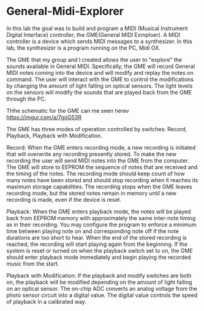 # General-Midi-Explorer
In this lab the goal was to build and program a MIDI (Musical Instrument Digital Interface) controller, the GME(General MIDI Exmploer). A MIDI controller is a device which sends MIDI messages to a synthesizer. In this lab, the synthesizer is a program
running on the PC, Midi OX.

The GME that my group and I created allows the user to "explore" the sounds available in General MIDI. Specifically, the GME
will record General MIDI notes coming into the device and will modify and replay the notes on command. The user will
interact with the GME to control the modifications by changing the amount of light falling on optical sensors. The light levels
on the sensors will modify the sounds that are played back from the GME through the PC.

THhe schematic for the GME can me seen herev https://imgur.com/a/7goG53R


The GME has three modes of operation controlled by switches: Record, Playback, Playback with Modification.

Record: When the GME enters recording mode, a new recording is initiated that will overwrite any recording presently stored.
To make the new recording the user will send MIDI notes into the GME from the computer. The GME will store to EEPROM
the sequence of notes that are received and the timing of the notes. The recording mode should keep count of how many notes
have been stored and should stop recording when it reaches its maximum storage capabilities. The recording stops when the
GME leaves recording mode, but the stored notes remain in memory until a new recording is made, even if the device is reset.

Playback: When the GME enters playback mode, the notes will be played back from EEPROM memory with approximately
the same inter-note timing as in their recording. You may configure the program to enforce a minimum time between playing
note on and corresponding note off if the note durations are too short to hear. When the end of the stored recording is reached,
the recording will start playing again from the beginning. If the system is reset or turned on when the playback switch set to on,
the GME should enter playback mode immediately and begin playing the recorded music from the start.

Playback with Modification: If the playback and modify switches are both on, the playback will be modified depending on the
amount of light falling on an optical sensor. The on-chip ADC converts an analog voltage from the photo sensor circuit into a
digital value. The digital value controls the speed of playback in a calibrated way. 
